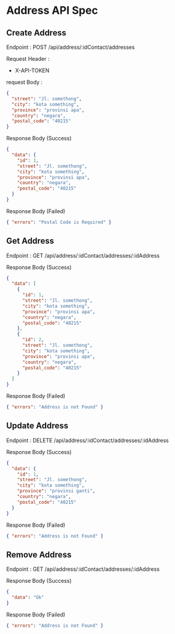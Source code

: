 # Address API Spec

## Create Address

Endpoint : POST /api/address/:idContact/addresses

Request Header :

- X-API-TOKEN

request Body :

```json
{
  "street": "Jl. somethong",
  "city": "kota something",
  "province": "provinsi apa",
  "country": "negara",
  "postal_code": "40215"
}
```

Response Body (Success)

```json
{
  "data": {
    "id": 1,
    "street": "Jl. somethong",
    "city": "kota something",
    "province": "provinsi apa",
    "country": "negara",
    "postal_code": "40215"
  }
}
```

Response Body (Failed)

```json
{ "errors": "Postal Code is Required" }
```

## Get Address

Endpoint : GET /api/address/:idContact/addresses/:idAddress

Response Body (Success)

```json
{
  "data": [
    {
      "id": 1,
      "street": "Jl. somethong",
      "city": "kota something",
      "province": "provinsi apa",
      "country": "negara",
      "postal_code": "40215"
    },
    {
      "id": 2,
      "street": "Jl. somethong",
      "city": "kota something",
      "province": "provinsi apa",
      "country": "negara",
      "postal_code": "40215"
    }
  ]
}
```

Response Body (Failed)

```json
{ "errors": "Address is not Found" }
```

## Update Address

Endpoint : DELETE /api/address/:idContact/addresses/:idAddress

Response Body (Success)

```json
{
  "data": {
    "id": 1,
    "street": "Jl. somethong",
    "city": "kota something",
    "province": "provinsi ganti",
    "country": "negara",
    "postal_code": "40215"
  }
}
```

Response Body (Failed)

```json
{ "errors": "Address is not Found" }
```

## Remove Address

Endpoint : GET /api/address/:idContact/addresses/:idAddress

Response Body (Success)

```json
{
  "data": "Ok"
}
```

Response Body (Failed)

```json
{ "errors": "Address is not Found" }
```
